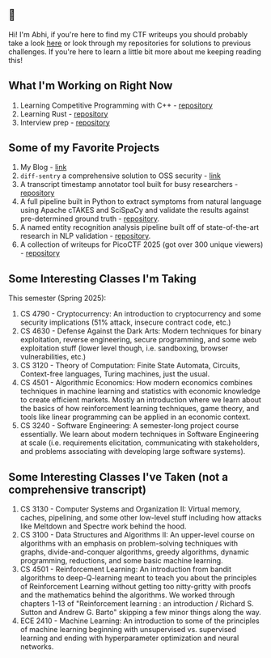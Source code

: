 ## 🐼
Hi! I'm Abhi, if you're here to find my CTF writeups you should probably take a look [here](https://habichuela.pages.dev) or look through my repositories for solutions to previous challenges. If you're here to learn a little bit more about me keeping reading this!

## What I'm Working on Right Now
1. Learning Competitive Programming with C++ - [repository](https://github.com/asatpathy314/competitive-programming)
2. Learning Rust - [repository](https://github.com/asatpathy314/learning-rust)
3. Interview prep - [repository](https://github.com/asatpathy314/leetcode)

## Some of my Favorite Projects
1. My Blog - [link](https://habichuela.pages.dev)
2. `diff-sentry` a comprehensive solution to OSS security - [link](https://diff-sentry.tech)
3. A transcript timestamp annotator tool built for busy researchers - [repository](https://github.com/asatpathy314/transcript-timestamp-annotator)
4. A full pipeline built in Python to extract symptoms from natural language using Apache cTAKES and SciSpaCy and validate the results against pre-determined ground truth - [repository](https://github.com/asatpathy314/cTAKES-SciSpaCy-symptom-extractor).
5. A named entity recognition analysis pipeline built off of state-of-the-art research in NLP validation - [repository](https://github.com/asatpathy314/ner-model-analysis-for-ems).
6. A collection of writeups for PicoCTF 2025 (got over 300 unique viewers) - [repository](https://github.com/asatpathy314/picoctf-2025)

## Some Interesting Classes I'm Taking
This semester (Spring 2025):
1. CS 4790 - Cryptocurrency: An introduction to cryptocurrency and some security implications (51% attack, insecure contract code, etc.)
2. CS 4630 - Defense Against the Dark Arts: Modern techniques for binary exploitation, reverse engineering, secure programming, and some web exploitation stuff (lower level though, i.e. sandboxing, browser vulnerabilities, etc.)
3. CS 3120 - Theory of Computation: Finite State Automata, Circuits, Context-free languages, Turing machines, just the usual.
4. CS 4501 - Algorithmic Economics: How modern economics combines techniques in machine learning and statistics with economic knowledge to create efficient markets. Mostly an introduction where we learn about the basics of how reinforcement learning techniques, game theory, and tools like linear programming can be applied in an economic context.
5. CS 3240 - Software Engineering: A semester-long project course essentially. We learn about modern techniques in Software Engineering at scale (i.e. requirements elicitation, communicating with stakeholders, and problems associating with developing large software systems).

## Some Interesting Classes I've Taken (not a comprehensive transcript)
1. CS 3130 - Computer Systems and Organization II: Virtual memory, caches, pipelining, and some other low-level stuff including how attacks like Meltdown and Spectre work behind the hood.
2. CS 3100 - Data Structures and Algorithms II: An upper-level course on algorithms with an emphasis on problem-solving techniques with graphs, divide-and-conquer algorithms, greedy algorithms, dynamic programming, reductions, and some basic machine learning.
3. CS 4501 - Reinforcement Learning: An introduction from bandit algorithms to deep-Q-learning meant to teach you about the principles of Reinforcement Learning without getting too nitty-gritty with proofs and the mathematics behind the algorithms. We worked through chapters 1-13 of "Reinforcement learning : an introduction / Richard S. Sutton and Andrew G. Barto" skipping a few minor things along the way.
4. ECE 2410 - Machine Learning: An introduction to some of the principles of machine learning beginning with unsupervised vs. supervised learning and ending with hyperparameter optimization and neural networks.
